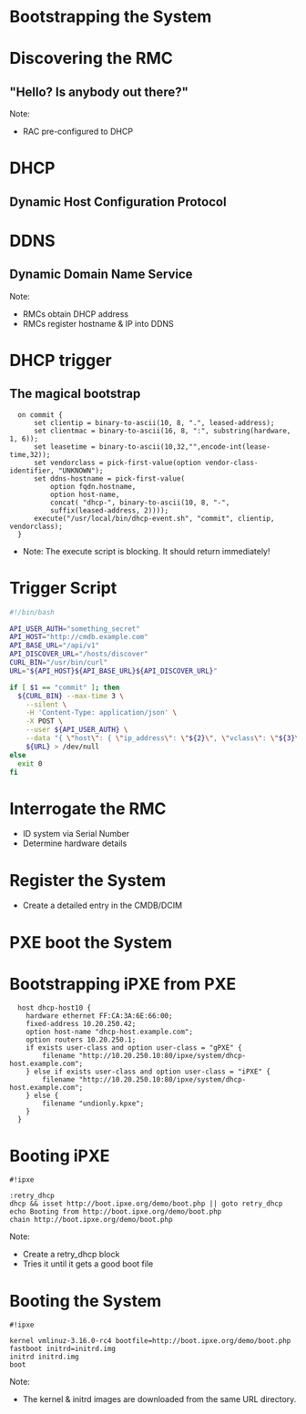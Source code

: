 # Bootstrapping the System


# Discovering the RMC
## "Hello? Is anybody out there?"
Note:
* RAC pre-configured to DHCP


# DHCP
## Dynamic Host Configuration Protocol

# DDNS
## Dynamic Domain Name Service
Note:
* RMCs obtain DHCP address
* RMCs register hostname & IP into DDNS


# DHCP trigger
## The magical bootstrap

```
  on commit {
      set clientip = binary-to-ascii(10, 8, ".", leased-address);
      set clientmac = binary-to-ascii(16, 8, ":", substring(hardware, 1, 6));
      set leasetime = binary-to-ascii(10,32,"",encode-int(lease-time,32));
      set vendorclass = pick-first-value(option vendor-class-identifier, "UNKNOWN");
      set ddns-hostname = pick-first-value(
          option fqdn.hostname,
          option host-name,
          concat( "dhcp-", binary-to-ascii(10, 8, "-",
          suffix(leased-address, 2))));
      execute("/usr/local/bin/dhcp-event.sh", "commit", clientip, vendorclass);
  }
```

* Note: The execute script is blocking. It should return immediately!


# Trigger Script

```bash
#!/bin/bash

API_USER_AUTH="something_secret"
API_HOST="http://cmdb.example.com"
API_BASE_URL="/api/v1"
API_DISCOVER_URL="/hosts/discover"
CURL_BIN="/usr/bin/curl"
URL="${API_HOST}${API_BASE_URL}${API_DISCOVER_URL}"

if [ $1 == "commit" ]; then
  ${CURL_BIN} --max-time 3 \
    --silent \
    -H 'Content-Type: application/json' \
    -X POST \
    --user ${API_USER_AUTH} \
    --data "{ \"host\": { \"ip_address\": \"${2}\", \"vclass\": \"${3}\" }}" \
    ${URL} > /dev/null
else
  exit 0
fi
```


# Interrogate the RMC
* ID system via Serial Number
* Determine hardware details


# Register the System
* Create a detailed entry in the CMDB/DCIM


# PXE boot the System


# Bootstrapping iPXE from PXE
```
  host dhcp-host10 {
    hardware ethernet FF:CA:3A:6E:66:00;
    fixed-address 10.20.250.42;
    option host-name "dhcp-host.example.com";
    option routers 10.20.250.1;
    if exists user-class and option user-class = "gPXE" {
        filename "http://10.20.250.10:80/ipxe/system/dhcp-host.example.com";
    } else if exists user-class and option user-class = "iPXE" {
        filename "http://10.20.250.10:80/ipxe/system/dhcp-host.example.com";
    } else {
        filename "undionly.kpxe";
    }
  }
```


# Booting iPXE
```
#!ipxe
  
:retry_dhcp
dhcp && isset http://boot.ipxe.org/demo/boot.php || goto retry_dhcp
echo Booting from http://boot.ipxe.org/demo/boot.php
chain http://boot.ipxe.org/demo/boot.php
```
Note:
* Create a retry_dhcp block
* Tries it until it gets a good boot file


# Booting the System
```
#!ipxe

kernel vmlinuz-3.16.0-rc4 bootfile=http://boot.ipxe.org/demo/boot.php fastboot initrd=initrd.img
initrd initrd.img
boot
```
Note:
* The kernel & initrd images are downloaded from the same URL directory.
